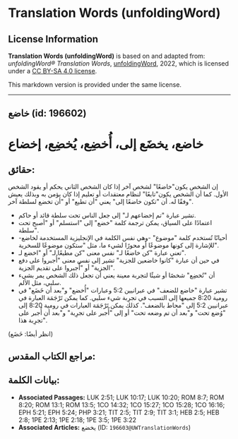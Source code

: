 # Translation Words (unfoldingWord)

## License Information

**Translation Words (unfoldingWord)** is based on and adapted from: _unfoldingWord® Translation Words_, [unfoldingWord](https://unfoldingword.org/utw), 2022, which is licensed under a [CC BY-SA 4.0 license](https://creativecommons.org/licenses/by-sa/4.0/legalcode.en).

This markdown version is provided under the same license.



--------------------------------

## خاضع (id: 196602)

خاضع، يخضَع إلى، أُخضِع، يُخضِع، إخضاع
======================================

حقائق:
------

إن الشخص يكون"خاضعًا" لشخص آخر إذا كان الشخص الثاني يحكم أو يقود الشخص الأول. كما أن الشخص يكون"تابعًا" لنظام معتقدات أو تعليم إذا كان يؤمن به وبذلك يعيش وفقًا له. أن "تكون خاضعًا إلى" يعني "أن تطيع" أو "أن تخضع لسلطة آخر".

* تشير عبارة "تم إخضاعهم لـ" إلى جعل الناس تحت سلطة قائد أو حاكم.
* اعتمادًا على السياق، يمكن ترجمة كلمة "خضع" إلى "استسلم" أو "أصبح تحت سلطة".
* أحيانًا تُستخدم كلمة "موضوع" \-وهي نفس الكلمة في الإنجليزية المستخدمة لخاضع\- للإشارة إلى كونها موضوعًا أو محورًا لشيء ما، مثل "ستكون موضوعًا للسخرية".
* تعني عبارة "كن خاضعًا لـ" نفس معنى "كن مطيعًا لـ" أو "اخضع لـ".
* في حين أن عبارة "كانوا خاضعين للجزية" تشير إلى نفس معنى "أُجبروا على دفع الجزية" أو "أُجبروا على تقديم الجزية".
* أن "تُخضِع" شخصًا أو شيئًا لتجربة معينة يعني أن تجعل ذلك الشخص يمر بشيء سلبي، مثل الألم.
* تشير عبارة "خاضع للضعف" في عبرانيين 5:2 وعبارات "أُخضع" و"بعد أن خَضَع" في رومية 8:20 جميعها إلى التسبب في تجرِبة شيء سلبي. كما يمكن تَرْجَمَة العبارة في عبرانيين 5:2 إلى "محاط بالضعف". كذلك يمكن تَرْجَمَة العبارات في رومية 8:20 إلى "وُضع تحت" و"بعد أن تم وضعه تحت" أو إلى "أُجبر على تجرِبة" و"بعد أن أُجبر على تجرِبة هذا".

(انظر أيضًا: خَضَع)

مراجع الكتاب المقدس:
--------------------

بيانات الكلمة:
--------------

* **Associated Passages:** LUK 2:51; LUK 10:17; LUK 10:20; ROM 8:7; ROM 8:20; ROM 13:1; ROM 13:5; 1CO 14:32; 1CO 15:27; 1CO 15:28; 1CO 16:16; EPH 5:21; EPH 5:24; PHP 3:21; TIT 2:5; TIT 2:9; TIT 3:1; HEB 2:5; HEB 2:8; 1PE 2:13; 1PE 2:18; 1PE 3:5; 1PE 3:22
* **Associated Articles:** يخضع (ID: `196603@UWTranslationWords`)

